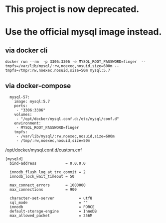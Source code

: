 # This project is now deprecated.

# Use the official mysql image instead.

## via docker cli

```docker run --rm  -p 3306:3306 -e MYSQL_ROOT_PASSWORD=finger  --tmpfs=/var/lib/mysql/:rw,noexec,nosuid,size=600m --tmpfs=/tmp/:rw,noexec,nosuid,size=50m mysql:5.7```
 

## via docker-compose

```
  mysql-57:
    image: mysql:5.7
    ports:
     - "3306:3306"
    volumes:
     - "/opt/docker/mysql.conf.d:/etc/mysql/conf.d"
    environment:
     - MYSQL_ROOT_PASSWORD=finger
    tmpfs:
     - /var/lib/mysql/:rw,noexec,nosuid,size=600m
     - /tmp/:rw,noexec,nosuid,size=50m
```


/opt/docker/mysql.conf.d/custom.cnf
```
[mysqld]
  bind-address             = 0.0.0.0
  
  innodb_flush_log_at_trx_commit = 2
  innodb_lock_wait_timeout = 50

  max_connect_errors       = 1000000
  max_connections          = 900

  character-set-server           = utf8
  sql_mode                       = ""
  innodb                         = FORCE
  default-storage-engine         = InnoDB
  max_allowed_packet             = 256M
```


